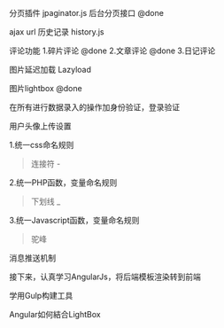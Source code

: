 分页插件 jpaginator.js
后台分页接口 @done

ajax url 历史记录 history.js

评论功能
1.碎片评论 @done
2.文章评论 @done
3.日记评论

图片延迟加载 Lazyload

图片lightbox @done

在所有进行数据录入的操作加身份验证，登录验证

用户头像上传设置

1.统一css命名规则
>连接符 -

2.统一PHP函数，变量命名规则
>下划线 _

3.统一Javascript函数，变量命名规则
>驼峰

消息推送机制

接下来，认真学习AngularJs，将后端模板渲染转到前端

学用Gulp构建工具

Angular如何結合LightBox